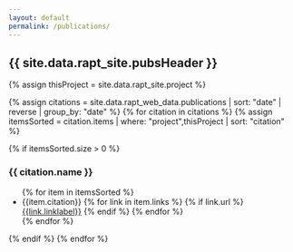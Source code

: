 ```yaml
---
layout: default
permalink: /publications/
---
```


<h2> {{ site.data.rapt_site.pubsHeader }} </h2>

{% assign thisProject = site.data.rapt_site.project %}

{% assign citations = site.data.rapt_web_data.publications |  sort: "date" | reverse | group_by: "date" %}
{% for citation in citations %}
{% assign itemsSorted = citation.items | where: "project",thisProject | sort: "citation" %}

{% if itemsSorted.size > 0 %}
<h3>{{ citation.name }}</h3>
  <ul class="pubs">
  {% for item in itemsSorted %}<li>{{item.citation}}        
    {% for link in item.links %}
      {% if link.url %}<a href="{{link.url}}" target="_blank"><i class="fa-regular fa-file-lines"></i>{{link.linklabel}}</a>
      {% endif %}
    {% endfor %}
    </li>
  {% endfor %}
  </ul>
  {% endif %}
{% endfor %}


